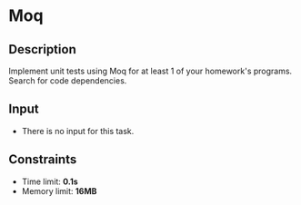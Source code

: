 # Moq

## Description
Implement unit tests using Moq for at least 1 of your homework's programs. Search for code dependencies.

## Input
- There is no input for this task.

## Constraints
- Time limit: **0.1s**
- Memory limit: **16MB**
